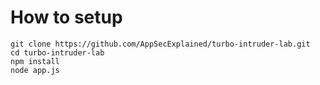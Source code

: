 # How to setup

```
git clone https://github.com/AppSecExplained/turbo-intruder-lab.git
cd turbo-intruder-lab
npm install
node app.js
```
